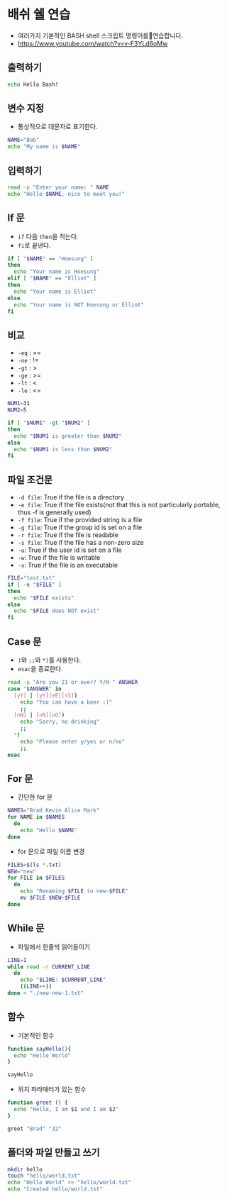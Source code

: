# 배쉬 쉘 연습

- 여러가지 기본적인 BASH shell 스크립트 명령어를연습합니다.
- https://www.youtube.com/watch?v=v-F3YLd6oMw

## 출력하기

```bash
echo Hello Bash!
```

## 변수 지정

- 통상적으로 대문자로 표기한다.

```bash
NAME="Bab"
echo "My name is $NAME"
```

## 입력하기

```bash
read -p "Enter your name: " NAME
echo "Hello $NAME, nice to meet you!"
```

## If 문

- `if` 다음 `then`을 적는다.
- `fi`로 끝낸다.

```bash
if [ "$NAME" == "Hoesung" ]
then
  echo "Your name is Hoesung"
elif [ "$NAME" == "Elliot" ]
then
  echo "Your name is Elliot"
else
  echo "Your name is NOT Hoesung or Elliot"
fi
```

## 비교

- `-eq` : ==
- `-ne` : !=
- `-gt` : >
- `-ge` : >=
- `-lt` : <
- `-le` : <=

```bash
NUM1=31
NUM2=5

if [ "$NUM1" -gt "$NUM2" ]
then
  echo "$NUM1 is greater than $NUM2"
else
  echo "$NUM1 is less than $NUM2"
fi
```

## 파일 조건문

- `-d file`: True if the file is a directory
- `-e file`: True if the file exists(not that this is not particularly portable, thus -f is generally used)
- `-f file`: True if the provided string is a file
- `-g file`: True if the group id is set on a file
- `-r file`: True if the file is readable
- `-s file`: True if the file has a non-zero size
- `-u`: True if the user id is set on a file
- `-w`: True if the file is writable
- `-x`: True if the file is an executable

```bash
FILE="test.txt"
if [ -e "$FILE" ]
then
  echo "$FILE exists"
else
  echo "$FILE does NOT exist"
fi
```

## Case 문

- `)`와 `;;`와 `*)`를 사용한다.
- `esac`을 종료한다.

```bash
read -p "Are you 21 or over? Y/N " ANSWER
case "$ANSWER" in
  [yY] | [yY][eE][sS])
    echo "You can have a beer :)"
    ;;
  [nN] | [nN][oO])
    echo "Sorry, no drinking"
    ;;
  *)
    echo "Please enter y/yes or n/no"
    ;;
esac
```

## For 문

- 간단한 for 문

```bash
NAMES="Brad Kevin Alice Mark"
for NAME in $NAMES
  do
    echo "Hello $NAME"
done
```

- for 문으로 파일 이름 변경

```bash
FILES=$(ls *.txt)
NEW="new"
for FILE in $FILES
  do
    echo "Renaming $FILE to new-$FILE"
    mv $FILE $NEW-$FILE
done
```

## While 문

- 파일에서 한줄씩 읽어들이기

```bash
LINE=1
while read -r CURRENT_LINE
  do
    echo "$LINE: $CURRENT_LINE"
    ((LINE++))
done < "./new-new-1.txt"
```

## 함수

- 기본적인 함수

```bash
function sayHello(){
  echo "Hello World"
}

sayHello
```

- 위치 파라매터가 있는 함수

```bash
function greet () {
  echo "Hello, I am $1 and I am $2"
}

greet "Brad" "32"
```

## 폴더와 파일 만들고 쓰기

```bash
mkdir hello
touch "hello/world.txt"
echo "Hello World" >> "hello/world.txt"
echo "Created hello/world.txt"
```
